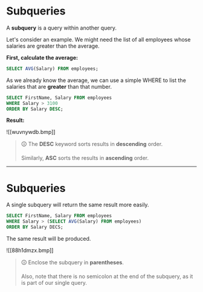 # Subqueries
A **subquery** is a query within another query.  
  
Let's consider an example. We might need the list of all employees whose salaries are greater than the average.  

**First, calculate the average:**

```sql
SELECT AVG(Salary) FROM employees;
```

As we already know the average, we can use a simple WHERE to list the salaries that are **greater** than that number.

```sql
SELECT FirstName, Salary FROM employees
WHERE Salary > 3100
ORDER BY Salary DESC;
```

**Result:**

![[wuvnywdb.bmp]]

>🛈 The **DESC** keyword sorts results in **descending** order.  
>
>Similarly, **ASC** sorts the results in **ascending** order.

---

# Subqueries
A single subquery will return the same result more easily.

```sql
SELECT FirstName, Salary FROM employees
WHERE Salary > (SELECT AVG(Salary) FROM employees)
ORDER BY Salary DECS;
```

The same result will be produced.

![[88h1dmzx.bmp]]

>🛈 Enclose the subquery in **parentheses**.  
> 
>Also, note that there is no semicolon at the end of the subquery, as it is part of our single query.